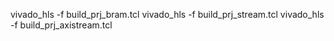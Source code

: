 vivado_hls -f build_prj_bram.tcl
vivado_hls -f build_prj_stream.tcl
vivado_hls -f build_prj_axistream.tcl

